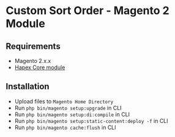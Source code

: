 # Custom Sort Order - Magento 2 Module

## Requirements
-   Magento 2.x.x
-   [Hapex Core module](https://github.com/shinoamakusa/m2-core)

## Installation
-   Upload files to `Magento Home Directory`
-   Run `php bin/magento setup:upgrade` in CLI
-   Run `php bin/magento setup:di:compile` in CLI
-   Run `php bin/magento setup:static-content:deploy -f` in CLI
-   Run `php bin/magento cache:flush` in CLI
